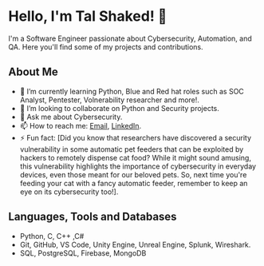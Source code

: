 # Hello, I'm Tal Shaked! 👋

I'm a Software Engineer passionate about Cybersecurity, Automation, and QA. Here you'll find some of my projects and contributions.

## About Me

- 🌱 I’m currently learning Python, Blue and Red hat roles such as SOC Analyst, Pentester, Volnerability researcher and more!.
- 👯 I’m looking to collaborate on Python and Security projects.
- 💬 Ask me about Cybersecurity.
- 📫 How to reach me: [Email](mailto:talshaked94@email.com), [LinkedIn]([https://www.linkedin.com/in/yourprofile](https://www.linkedin.com/in/talshaked1/)).
- ⚡ Fun fact: [Did you know that researchers have discovered a security vulnerability in some automatic pet feeders that can be exploited by hackers to remotely dispense cat food? While it might sound amusing, this vulnerability highlights the importance of cybersecurity in everyday devices, even those meant for our beloved pets. So, next time you're feeding your cat with a fancy automatic feeder, remember to keep an eye on its cybersecurity too!].




## Languages, Tools and Databases

- Python, C, C++ ,C#
- Git, GitHub, VS Code, Unity Engine, Unreal Engine, Splunk, Wireshark.
- SQL, PostgreSQL, Firebase, MongoDB
